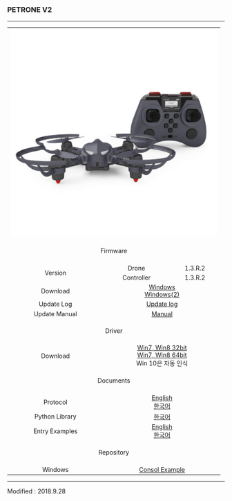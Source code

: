 ### PETRONE V2

---

<div align="center">
    <table>
        <tr>
            <td colspan="3">
                <div align="center">
                    <img src="/assets/images/products/petrone_v2_and_controller.jpg" alt="petrone_v2" height="480" width="480">
                </div>
            </td>
        </tr>
        <tr>
            <td colspan="3"><div align="center">&nbsp;<br>Firmware<br>&nbsp;</div></td>
        </tr>
        <tr>
            <td rowspan="2"><div align="center">Version</div></td>
            <td>
                <div align="center">Drone</div>
            </td>
            <td>
                <div align="center">1.3.R.2</div>
            </td>
        </tr>
        <tr>
            <td>
                <div align="center">Controller</div>
            </td>
            <td>
                <div align="center">1.3.R.2</div>
            </td>
        </tr>
        <tr>
            <td><div align="center">Download</div></td>
            <td colspan="2">
                <div align="center"><a href="https://drive.google.com/open?id=1wVFreiSFHyedjRDVR3x3wTi1GA88khEc" target="_blank">Windows</a></div>
                <div align="center"><a href="https://s3.ap-northeast-2.amazonaws.com/byrobot/PetroneV2_20180723_release_1.3_3.zip" target="_blank">Windows(2)</a></div>
            </td>
        </tr>
        <tr>
            <td><div align="center">Update Log</div></td>
            <td colspan="2">
                <div align="center"><a href="/documents/kr/products/petrone_v2/log/updates/firmware/">Update log</a></div>
            </td>
        </tr>
        <tr>
            <td><div align="center">Update Manual</div></td>
            <td colspan="2">
                <div align="center"><a href="/documents/kr/products/petrone_v2/manual/update/">Manual</a></div>
            </td>
        </tr>
        <tr>
            <td colspan="3"><div align="center">&nbsp;<br>Driver<br>&nbsp;</div></td>
        </tr>
        <tr>
            <td>
                <div align="center">Download</div>
            </td>
            <td colspan="2">
                <div align="center"><a href="https://drive.google.com/open?id=1HisAPi3nipnnyuFklNXiKn46cV_5P0iy" target="_blank">Win7, Win8 32bit</a></div>
                <div align="center"><a href="https://drive.google.com/open?id=1Cm7fIt9XAi-dUNnqxVblNriL8oVfqekg" target="_blank">Win7, Win8 64bit</a></div>
                <div align="center">Win 10은 자동 인식</div>
            </td>
        </tr>
        <tr>
            <td colspan="3"><div align="center">&nbsp;<br>Documents<br>&nbsp;</div></td>
        </tr>
        <tr>
            <td><div align="center">Protocol</div></td>
            <td colspan="2">
                <div align="center"><a href="/documents/en/products/petrone_v2/protocol/">English</a><br/><a href="/documents/kr/products/petrone_v2/protocol/">한국어</a></div>
            </td>
        </tr>
        <tr>
            <td><div align="center">Python Library</div></td>
            <td colspan="2">
                <div align="center"><a href="/documents/kr/products/petrone_v2/library/python/petrone_v2/">한국어</a></div>
            </td>
        </tr>
        <tr>
            <td><div align="center">Entry Examples</div></td>
            <td colspan="2">
                <div align="center"><a href="/documents/en/products/petrone_v2/entry/examples/">English</a><br/><a href="/documents/kr/products/petrone_v2/entry/examples/">한국어</a></div>
            </td>
        </tr>
        <tr>
            <td colspan="3"><div align="center">&nbsp;<br>Repository<br>&nbsp;</div></td>
        </tr>
        <tr>
            <td><div align="center">Windows</div></td>
            <td colspan="2">
                <div align="center">
                    <a href="https://github.com/petrone-v2/window_console_example_for_petrone_v2" target="_blank">Consol Example</a>
                </div>
            </td>
        </tr>
    </table>
</div>

---

Modified : 2018.9.28